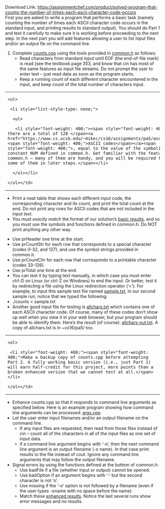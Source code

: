 Download Link: https://assignmentchef.com/product/solved-program-that-counts-the-number-of-times-each-ascii-character-code-occurs
<br>
<span style="font-weight: 400;">First you are asked to write a program that performs a basic task (namely counting the number of times each ASCII character code occurs in the standard input, and printing results to standard output). You should do Part 1 and test it carefully to make sure it is working before proceeding to the next step. In the next part you will add features allowing a user to list input files and/or an output fle on the command line.</span>




<ol>

 <li style="font-weight: 400;"><span style="font-weight: 400;">Complete </span><a href="https://www.cs.ucsb.edu/~mikec/cs16/assignments/pa5/counts.cpp"><span style="font-weight: 400;">counts.cpp</span></a><span style="font-weight: 400;"> using the tools provided in </span><a href="https://www.cs.ucsb.edu/~mikec/cs16/assignments/pa5/common.h"><span style="font-weight: 400;">common.h</span></a><span style="font-weight: 400;"> as follows:</span>

  <ul>

   <li style="font-weight: 400;"><span style="font-weight: 400;">Read characters from standard input until </span><span style="font-weight: 400;">EOF</span><span style="font-weight: 400;"> (the end-of-file mark) is read (see the textbook page 353, and know that cin has most of the same features as input file streams. Do not prompt the user to enter text – just read data as soon as the program starts.</span></li>

   <li style="font-weight: 400;"><span style="font-weight: 400;">Keep a running count of each different character encountered in the input, and keep count of the total number of characters input.</span></li>

  </ul></li>

</ol>

<table>

 <tbody>

  <tr>

   <td>

    <ul>

     <li style="list-style-type: none;">

      <ul>

       <li style="font-weight: 400;"><span style="font-weight: 400;">Note there are a total of 128 </span><a href="https://www.cs.ucsb.edu/~mikec/cs16/assignments/pa5/ascii.html"><span style="font-weight: 400;">ASCII codes</span></a><span style="font-weight: 400;">, equal to the value of the symbolic constant NUM defined in common.h. Get familiar with the features of common.h – many of them are handy, and you will be required to use some of them in later steps.</span></li>

      </ul></li>

    </ul></td>

  </tr>

 </tbody>

</table>

<ul>

 <li style="font-weight: 400;"><span style="font-weight: 400;">Print a neat table that shows each different input code, the corresponding character and its count, and print the total count at the end. Do not print any rows for ASCII codes that are not included in the input text.</span></li>

 <li style="font-weight: 400;"><span style="font-weight: 400;">You must </span><i><span style="font-weight: 400;">exactly match</span></i><span style="font-weight: 400;"> the format of our solution’s </span><a href="https://www.cs.ucsb.edu/~mikec/cs16/assignments/pa5/results1.txt"><span style="font-weight: 400;">basic results</span></a><span style="font-weight: 400;">, and so you must use the symbols and functions defined in common.h. Do NOT print anything any other way.</span></li>

</ul>

<ul>

 <li style="font-weight: 400;"><span style="font-weight: 400;">Use </span><span style="font-weight: 400;">prHeader</span><span style="font-weight: 400;"> one time at the start.</span></li>

 <li style="font-weight: 400;"><span style="font-weight: 400;">Use </span><span style="font-weight: 400;">prCountStr</span><span style="font-weight: 400;"> for each row that corresponds to a special character (codes 0-32, and 127), and use the symbol strings provided in common.h.</span></li>

 <li style="font-weight: 400;"><span style="font-weight: 400;">Use </span><span style="font-weight: 400;">prCountChr</span><span style="font-weight: 400;"> for each row that corresponds to a printable character (codes 33-126).</span></li>

 <li style="font-weight: 400;"><span style="font-weight: 400;">Use </span><span style="font-weight: 400;">prTotal</span><span style="font-weight: 400;"> one time at the end.</span></li>

 <li style="font-weight: 400;"><span style="font-weight: 400;">You can test it by typing text manually, in which case you must enter </span><span style="font-weight: 400;">ctrl-D</span><span style="font-weight: 400;"> on Linux (or </span><span style="font-weight: 400;">ctrl-Z</span><span style="font-weight: 400;"> on Windows) to end the input. Or better, test it by redirecting a file using the Linux redirection operator (</span><span style="font-weight: 400;">‘&lt;‘</span><span style="font-weight: 400;">). For example, to input this sample text file named </span><a href="https://www.cs.ucsb.edu/~mikec/cs16/assignments/pa5/sample.txt"><span style="font-weight: 400;">sample.txt</span></a><span style="font-weight: 400;">, in our second sample run, notice that we typed the following:</span></li>

 <li style="font-weight: 400;"><span style="font-weight: 400;">./counts &lt; sample.txt</span></li>

 <li style="font-weight: 400;"><span style="font-weight: 400;">Another good input file for testing is </span><a href="https://www.cs.ucsb.edu/~mikec/cs16/assignments/pa5/allchars.txt"><span style="font-weight: 400;">allchars.txt</span></a><span style="font-weight: 400;"> which contains one of each ASCII character code. Of course, many of these codes don’t show up well when you view it in your web browser, but your program should be able to identify them. Here’s the result (of course): </span><a href="https://www.cs.ucsb.edu/~mikec/cs16/assignments/pa5/allchars-out.txt"><span style="font-weight: 400;">allchars-out.txt</span></a><span style="font-weight: 400;">. A copy of allchars.txt is in ~cs16/pa5/ too.</span></li>

</ul>

<table>

 <tbody>

  <tr>

   <td>

    <ol>

     <li style="font-weight: 400;"><span style="font-weight: 400;">Make a backup copy of counts.cpp before attempting Part 2. A fully working basic version (i.e., just Part 1) will earn half-credit for this project, more points than a broken enhanced version that we cannot test at all.</span></li>

    </ol></td>

  </tr>

 </tbody>

</table>

<ul>

 <li style="font-weight: 400;"><span style="font-weight: 400;">Enhance counts.cpp so that it responds to command line arguments as specified below. Here is an example program showing how command line arguments can be processed: </span><a href="https://www.cs.ucsb.edu/~mikec/cs16/assignments/pa5/args.cpp"><span style="font-weight: 400;">args.cpp</span></a><span style="font-weight: 400;">.</span></li>

 <li style="font-weight: 400;"><span style="font-weight: 400;">Let the user enter input filenames and/or an output filename on the command line.</span>

  <ul>

   <li style="font-weight: 400;"><span style="font-weight: 400;">If any input files are requested, then read from those files instead of cin – count all of the characters in all of the input files as one set of input data.</span></li>

   <li style="font-weight: 400;"><span style="font-weight: 400;">if a command line argument begins with ‘-o’, then the next command line argument is an output filename (</span><span style="font-weight: 400;">-o name</span><span style="font-weight: 400;">). In that case print results to the file instead of cout. Ignore any command line arguments that may follow the output filename.</span></li>

  </ul></li>

 <li style="font-weight: 400;"><span style="font-weight: 400;">Signal errors by using the functions defined at the bottom of common.h:</span>

  <ul>

   <li style="font-weight: 400;"><span style="font-weight: 400;">Use </span><span style="font-weight: 400;">badFile</span><span style="font-weight: 400;"> if a file (whether input or output) cannot be opened.</span></li>

   <li style="font-weight: 400;"><span style="font-weight: 400;">Use </span><span style="font-weight: 400;">badOption</span><span style="font-weight: 400;"> if an argument begins with </span><span style="font-weight: 400;">‘-‘</span><span style="font-weight: 400;"> but the second character is not </span><span style="font-weight: 400;">‘o’</span><span style="font-weight: 400;">.</span></li>

   <li style="font-weight: 400;"><span style="font-weight: 400;">Use </span><span style="font-weight: 400;">missing</span><span style="font-weight: 400;"> if the </span><span style="font-weight: 400;">‘-o’</span><span style="font-weight: 400;"> option is not followed by a filename (even if the user types </span><span style="font-weight: 400;">-oname</span><span style="font-weight: 400;"> with no space before the name).</span></li>

   <li style="font-weight: 400;"><span style="font-weight: 400;">Match these </span><a href="https://www.cs.ucsb.edu/~mikec/cs16/assignments/pa5/results2.txt"><span style="font-weight: 400;">enhanced results</span></a><span style="font-weight: 400;">. Notice the last several runs show error messages and no results.</span></li>

  </ul></li>

</ul>